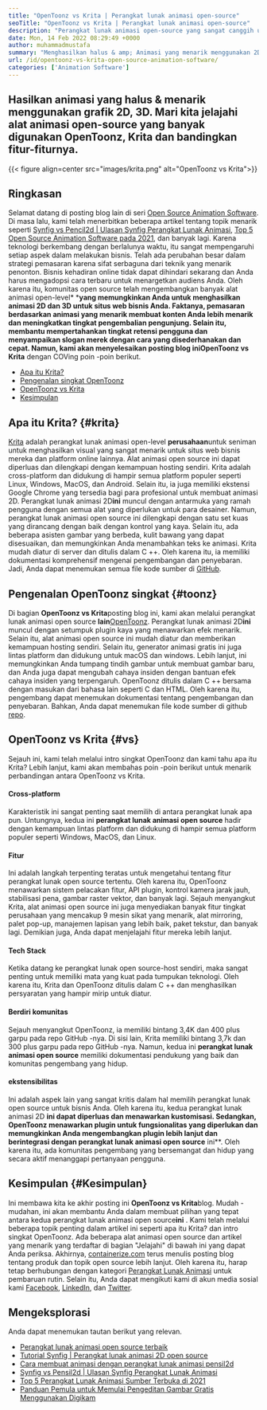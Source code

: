```yaml
---
title: "OpenToonz vs Krita | Perangkat lunak animasi open-source" 
seoTitle: "OpenToonz vs Krita | Perangkat lunak animasi open-source" 
description: "Perangkat lunak animasi open-source yang sangat canggih untuk menghasilkan animasi 2D & 3D yang kaya. Posting blog ini adalah tentang perbandingan OpenToonz vs Krita." 
date: Mon, 14 Feb 2022 08:29:49 +0000
author: muhammadmustafa
summary: "Menghasilkan halus & amp; Animasi yang menarik menggunakan 2D, grafik 3D. Mari kita jelajahi alat animasi open-source yang banyak digunakan OpenToonz, Krita dan bandingkan fitur-fiturnya." 
url: /id/opentoonz-vs-krita-open-source-animation-software/
categories: ['Animation Software']
---
```


## Hasilkan animasi yang halus & menarik menggunakan grafik 2D, 3D. Mari kita jelajahi alat animasi open-source yang banyak digunakan OpenToonz, Krita dan bandingkan fitur-fiturnya.

{{< figure align=center src="images/krita.png" alt="OpenToonz vs Krita">}}


## Ringkasan
Selamat datang di posting blog lain di seri [Open Source Animation Software][1]. Di masa lalu, kami telah menerbitkan beberapa artikel tentang topik menarik seperti [Synfig vs Pencil2d | Ulasan Synfig Perangkat Lunak Animasi][2], [Top 5 Open Source Animation Software pada 2021][3], dan banyak lagi. Karena teknologi berkembang dengan berlalunya waktu, itu sangat mempengaruhi setiap aspek dalam melakukan bisnis. Telah ada perubahan besar dalam strategi pemasaran karena sifat serbaguna dari teknik yang menarik penonton. Bisnis kehadiran online tidak dapat dihindari sekarang dan Anda harus mengadopsi cara terbaru untuk menargetkan audiens Anda.
Oleh karena itu, komunitas open source telah mengembangkan banyak alat animasi open-level* *****yang memungkinkan Anda untuk menghasilkan animasi 2D dan 3D untuk situs web bisnis Anda. Faktanya, pemasaran berdasarkan animasi yang menarik membuat konten Anda lebih menarik dan meningkatkan tingkat pengembalian pengunjung. Selain itu, membantu mempertahankan tingkat retensi pengguna dan menyampaikan slogan merek dengan cara yang disederhanakan dan cepat. Namun, kami akan menyelesaikan posting blog ini**OpenToonz vs Krita** dengan COVing poin -poin berikut.
  * [Apa itu Krita?][4]
  * [Pengenalan singkat OpenToonz][5]
  * [OpenToonz vs Krita][6]
  * [Kesimpulan][7]

## Apa itu Krita? {#krita}

[Krita][8] adalah perangkat lunak animasi open-level **perusahaan**untuk seniman untuk menghasilkan visual yang sangat menarik untuk situs web bisnis mereka dan platform online lainnya. Alat animasi open source ini dapat diperluas dan dilengkapi dengan kemampuan hosting sendiri. Krita adalah cross-platform dan didukung di hampir semua platform populer seperti Linux, Windows, MacOS, dan Android. Selain itu, ia juga memiliki ekstensi Google Chrome yang tersedia bagi para profesional untuk membuat animasi 2D. Perangkat lunak animasi 2D**ini** muncul dengan antarmuka yang ramah pengguna dengan semua alat yang diperlukan untuk para desainer.
Namun, perangkat lunak animasi open source ini dilengkapi dengan satu set kuas yang dirancang dengan baik dengan kontrol yang kaya. Selain itu, ada beberapa asisten gambar yang berbeda, kulit bawang yang dapat disesuaikan, dan memungkinkan Anda menambahkan teks ke animasi. Krita mudah diatur di server dan ditulis dalam C ++. Oleh karena itu, ia memiliki dokumentasi komprehensif mengenai pengembangan dan penyebaran. Jadi, Anda dapat menemukan semua file kode sumber di [GitHub][9].

## Pengenalan OpenToonz singkat {#toonz}

Di bagian **OpenToonz vs Krita**posting blog ini, kami akan melalui perangkat lunak animasi open source **lain**[OpenToonz][10]. Perangkat lunak animasi 2D**ini** muncul dengan setumpuk plugin kaya yang menawarkan efek menarik. Selain itu, alat animasi open source ini mudah diatur dan memberikan kemampuan hosting sendiri. Selain itu, generator animasi gratis ini juga lintas platform dan didukung untuk macOS dan windows. Lebih lanjut, ini memungkinkan Anda tumpang tindih gambar untuk membuat gambar baru, dan Anda juga dapat mengubah cahaya insiden dengan bantuan efek cahaya insiden yang terpengaruh.
OpenToonz ditulis dalam C ++ bersama dengan masukan dari bahasa lain seperti C dan HTML. Oleh karena itu, pengembang dapat menemukan dokumentasi tentang pengembangan dan penyebaran. Bahkan, Anda dapat menemukan file kode sumber di github [repo][11].

## OpenToonz vs Krita {#vs}

Sejauh ini, kami telah melalui intro singkat OpenToonz dan kami tahu apa itu Krita? Lebih lanjut, kami akan membahas poin -poin berikut untuk menarik perbandingan antara OpenToonz vs Krita.

#### Cross-platform
Karakteristik ini sangat penting saat memilih di antara perangkat lunak apa pun. Untungnya, kedua ini **perangkat lunak animasi open source** hadir dengan kemampuan lintas platform dan didukung di hampir semua platform populer seperti Windows, MacOS, dan Linux.

#### Fitur
Ini adalah langkah terpenting teratas untuk mengetahui tentang fitur perangkat lunak open source tertentu. Oleh karena itu, OpenToonz menawarkan sistem pelacakan fitur, API plugin, kontrol kamera jarak jauh, stabilisasi pena, gambar raster vektor, dan banyak lagi. Sejauh menyangkut Krita, alat animasi open source ini juga menyediakan banyak fitur tingkat perusahaan yang mencakup 9 mesin sikat yang menarik, alat mirroring, palet pop-up, manajemen lapisan yang lebih baik, paket tekstur, dan banyak lagi. Demikian juga, Anda dapat menjelajahi fitur mereka lebih lanjut.

#### Tech Stack
Ketika datang ke perangkat lunak open source-host sendiri, maka sangat penting untuk memiliki mata yang kuat pada tumpukan teknologi. Oleh karena itu, Krita dan OpenToonz ditulis dalam C ++ dan menghasilkan persyaratan yang hampir mirip untuk diatur.

#### Berdiri komunitas
Sejauh menyangkut OpenToonz, ia memiliki bintang 3,4K dan 400 plus garpu pada repo GitHub -nya. Di sisi lain, Krita memiliki bintang 3,7k dan 300 plus garpu pada repo GitHub -nya. Namun, kedua ini **perangkat lunak animasi open source** memiliki dokumentasi pendukung yang baik dan komunitas pengembang yang hidup.

#### ekstensibilitas
Ini adalah aspek lain yang sangat kritis dalam hal memilih perangkat lunak open source untuk bisnis Anda. Oleh karena itu, kedua perangkat lunak animasi 2D **ini dapat diperluas dan menawarkan kustomisasi. Sedangkan, OpenToonz menawarkan plugin untuk fungsionalitas yang diperlukan dan memungkinkan Anda mengembangkan plugin lebih lanjut dan berintegrasi dengan perangkat lunak animasi open source** ini**. Oleh karena itu, ada komunitas pengembang yang bersemangat dan hidup yang secara aktif menanggapi pertanyaan pengguna.

## Kesimpulan {#Kesimpulan}

Ini membawa kita ke akhir posting ini **OpenToonz vs Krita**blog. Mudah -mudahan, ini akan membantu Anda dalam membuat pilihan yang tepat antara kedua perangkat lunak animasi open source**ini** . Kami telah melalui beberapa topik penting dalam artikel ini seperti apa itu Krita? dan intro singkat OpenToonz. Ada beberapa alat animasi open source dan artikel yang menarik yang terdaftar di bagian "Jelajahi" di bawah ini yang dapat Anda periksa.
Akhirnya, [containerize.com][12] terus menulis posting blog tentang produk dan topik open source lebih lanjut. Oleh karena itu, harap tetap berhubungan dengan kategori [Perangkat Lunak Animasi][13] untuk pembaruan rutin. Selain itu, Anda dapat mengikuti kami di akun media sosial kami [Facebook][14], [LinkedIn][15], dan [Twitter][16].

## Mengeksplorasi
Anda dapat menemukan tautan berikut yang relevan.
  * [Perangkat lunak animasi open source terbaik][13]
  * [Tutorial Synfig | Perangkat lunak animasi 2D open source][17]
  * [Cara membuat animasi dengan perangkat lunak animasi pensil2d][18]
  * [Synfig vs Pensil2d | Ulasan Synfig Perangkat Lunak Animasi][2]
  * [Top 5 Perangkat Lunak Animasi Sumber Terbuka di 2021][3]
  * [Panduan Pemula untuk Memulai Pengeditan Gambar Gratis Menggunakan Digikam][19]



[1]: https://blog.containerize.com/category/animation-software/
[2]: https://blog.containerize.com/animation-software/synfig-vs-pencil2d-animation-software-synfig-review/
[3]: https://blog.containerize.com/animation-software/top-5-open-source-animation-software-in-2021/
[4]: #krita
[5]: #toonz
[6]: #vs
[7]: #Conclusion
[8]: https://products.containerize.com/animation-software/krita/
[9]: https://github.com/KDE/krita
[10]: https://products.containerize.com/animation-software/opentoonz/
[11]: https://github.com/opentoonz/opentoonz
[12]: https://www.containerize.com/
[13]: https://products.containerize.com/animation-software/
[14]: https://web.facebook.com/containerize
[15]: https://www.linkedin.com/company/containerize/
[16]: https://twitter.com/containerize_co
[17]: https://blog.containerize.com/animation-software/synfig-tutorial-an-open-source-2d-animation-software/
[18]: https://blog.containerize.com/animation-software/how-to-create-animations-with-pencil2d-animation-software/
[19]: https://blog.containerize.com/animation-software/beginners-guide-to-start-free-image-editing-using-digikam/
